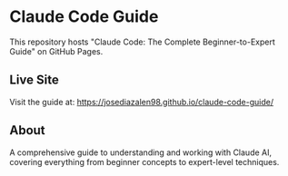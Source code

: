 # Claude Code Guide

This repository hosts "Claude Code: The Complete Beginner-to-Expert Guide" on GitHub Pages.

## Live Site

Visit the guide at: https://josediazalen98.github.io/claude-code-guide/

## About

A comprehensive guide to understanding and working with Claude AI, covering everything from beginner concepts to expert-level techniques.